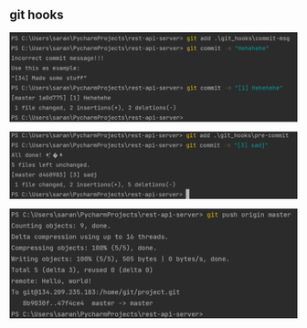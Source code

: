 ## git hooks

![](git_hooks/commit-msg.png)

![](git_hooks/pre-commit.png)

![](git_hooks/pre-receive.png)
